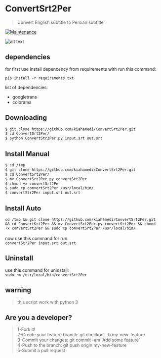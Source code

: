 # ConvertSrt2Per
> Convert English subtitle to Persian subtitle

[![Maintenance](https://img.shields.io/badge/Maintained%3F-yes-green.svg)](https://GitHub.com/Naereen/StrapDown.js/graphs/commit-activity)

![alt text](https://raw.githubusercontent.com/kiahamedi/ConvertSrt2Per/master/wallpaper.png)

## dependencies
for first use install depencency from requirements with run this command:
```
pip install -r requirements.txt
```

list of dependencies:
* googletrans
* colorama

## Downloading
```bash
$ git clone https://github.com/kiahamedi/ConvertSrt2Per.git
$ cd ConvertSrt2Per/
$ python ConvertStr2Per.py input.srt out.srt
```

## Install Manual
```bash
$ cd /tmp
$ git clone https://github.com/kiahamedi/ConvertSrt2Per.git
$ cd ConvertSrt2Per/
$ mv ConvertSrt2Per.py convertSrt2Per
$ chmod +x convertSrt2Per
$ sudo cp convertSrt2Per /usr/local/bin/
$ convertStr2Per input.srt out.srt
```

## Install Auto
`cd /tmp && git clone https://github.com/kiahamedi/ConvertSrt2Per.git && cd ConvertSrt2Per && mv ConvertSrt2Per.py convertSrt2Per && chmod +x convertSrt2Per && sudo cp convertSrt2Per /usr/local/bin/`</br>
</br>
now use this command for run:</br>
`convertStr2Per input.srt out.srt`</br>

## Uninstall
use this command for uninstall:</br>
`sudo rm /usr/local/bin/convertSrt2Per`</br>

## warning
>this script work with python 3


## Are you a developer?
> 1-Fork it!</br>
> 2-Create your feature branch: git checkout -b my-new-feature</br>
> 3-Commit your changes: git commit -am 'Add some feature'</br>
> 4-Push to the branch: git push origin my-new-feature</br>
> 5-Submit a pull request</br>
